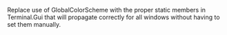 Replace use of GlobalColorScheme with the proper static members in Terminal.Gui that will propagate correctly for all windows without having to set them manually.
